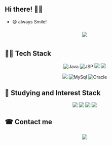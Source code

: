 ## Hi there! 🖐🏻

- 😄 always Smile!

<div id="main" align="center">
    <img 
        src="https://github-readme-stats.vercel.app/api?username=abyss0246&hide=stars,contribs&count_private=true&show_icons=true"
        style="height: auto; margin-left: 20px; margin-right: 20px; padding: 10px;"/>
</div>

## 👍🏻 Tech Stack

<p align="center">
   <img alt="Java" src ="https://img.shields.io/badge/Java-007396.svg?&style=flat&logo=Java&logoColor=white"/>
   <img alt="JSP" src ="https://img.shields.io/badge/JSP-F86001.svg?&style=flat&logo=Java&logoColor=white"/>
   <img src="https://img.shields.io/badge/JSP-007396?style=flat-square&logo=java&logoColor=white"/>
   <img src="https://img.shields.io/badge/Javascript-ffb13b?style=flat-square&logo=javascript&logoColor=white"/>
</p>

<p align="center">
    <img src="https://img.shields.io/badge/Spring-6DB33F?style=flat-square&logo=Spring&logoColor=white"/>
    <img alt="MySql" src ="https://img.shields.io/badge/MySql-4479A1.svg?&style=flat&logo=MySql&logoColor=white"/       <img alt="Mybatis" src ="https://img.shields.io/badge/Mybatis-1F4056.svg&style=flat&logo=Mybatis&logoColor=white"/>
    <img alt="Oracle" src ="https://img.shields.io/badge/Oracle-F80000.svg?&style=flat&logo=Oracle&logoColor=white"/>
</p>


## 📖 Studying and Interest Stack

<p align="center">
    <img src="https://img.shields.io/badge/Node-339933?style=flat-square&logo=node.js&logoColor=white"/>
    <img src="https://img.shields.io/badge/React-61DAFB?style=flat-square&logo=react&logoColor=white"/>
    <img src="https://img.shields.io/badge/Mysql-E6B91E?style=flat-square&logo=MySql&logoColor=white"/>
    <img src="https://img.shields.io/badge/aws-333664?style=flat-square&logo=amazon-aws&logoColor=white"/>
</p>


## ☎ Contact me

<div align="center">
    <a href="mailto:akatsukiblue1@gmail.com">
        <img 
         src="https://img.shields.io/badge/Gmail-D14836?style=for-the-                                                                                                                    badge&logo=gmail&logoColor=white&link=https://instagram.com/leejieuns2/"
        style="height: auto; margin-left: 20px; margin-right: 20px; padding: 10px;"/>
    </a>
